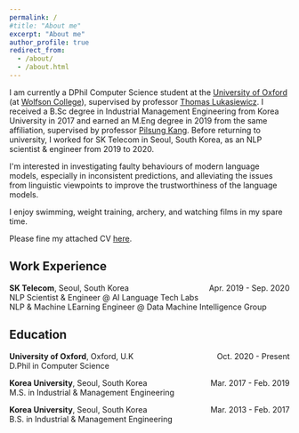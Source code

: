 ```yaml
---
permalink: /
#title: "About me"
excerpt: "About me"
author_profile: true
redirect_from: 
  - /about/
  - /about.html
---
```

I am currently a DPhil Computer Science student at the [University of Oxford](https://www.cs.ox.ac.uk/) (at [Wolfson College](https://www.wolfson.ox.ac.uk/)), supervised by professor [Thomas Lukasiewicz](https://www.cs.ox.ac.uk/people/thomas.lukasiewicz/). I received a B.Sc degree in Industrial Management Engineering from Korea University in 2017 and earned an M.Eng degree in 2019 from the same affiliation, supervised by professor [Pilsung Kang](http://dsba.korea.ac.kr/professor/). Before returning to university, I worked for SK Telecom in Seoul, South Korea, as an NLP scientist & engineer from 2019 to 2020.

I'm interested in investigating faulty behaviours of modern language models, especially in inconsistent predictions, and alleviating the issues from linguistic viewpoints to improve the trustworthiness of the language models. 

I enjoy swimming, weight training, archery, and watching films in my spare time.

Please fine my attached CV <a href="https://mj-jang.github.io/files/CV_MJ.pdf" target="_blank">here</a>.

<!-- Work experience -->
## Work Experience
<!-- <span style="font-style:Raleway; font-weight:700; font-size:large">Work Experience</span> -->

**SK Telecom**, Seoul, South Korea <span style="float:right">Apr. 2019 - Sep. 2020</span> <br>
NLP Scientist & Engineer @ AI Language Tech Labs <br>
NLP & Machine LEarning Engineer @ Data Machine Intelligence Group <br>

<!-- Education -->
## Education
<!-- <span style="font-style:Raleway; font-weight:700; font-size:large">Education</span> -->

**University of Oxford**, Oxford, U.K <span style="float:right">Oct. 2020 - Present</span> <br>
D.Phil in Computer Science <br>

**Korea University**, Seoul, South Korea <span style="float:right">Mar. 2017 - Feb. 2019</span> <br>
M.S. in Industrial & Management Engineering <br>

**Korea University**, Seoul, South Korea <span style="float:right">Mar. 2013 - Feb. 2017</span> <br>
B.S. in Industrial & Management Engineering <br>
